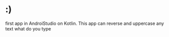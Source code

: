# :)
first app in AndroiStudio on Kotlin. This app can reverse and uppercase any text what do you type 
